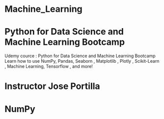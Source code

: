 # Machine_Learning
# Python for Data Science and Machine Learning Bootcamp

Udemy cource : Python for Data Science and Machine Learning Bootcamp Learn how to use NumPy, Pandas, Seaborn , Matplotlib , Plotly , Scikit-Learn , Machine Learning, Tensorflow , and more!

# Instructor Jose Portilla


# NumPy
